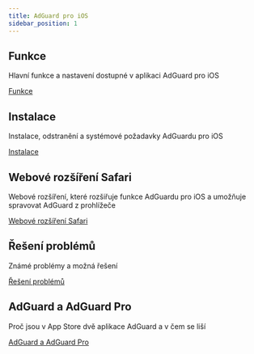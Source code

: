```yaml
---
title: AdGuard pro iOS
sidebar_position: 1
---
```


## Funkce

Hlavní funkce a nastavení dostupné v aplikaci AdGuard pro iOS

[Funkce](/adguard-for-ios/features/features.md)

## Instalace

Instalace, odstranění a systémové požadavky AdGuardu pro iOS

[Instalace](/adguard-for-ios/installation.md)

## Webové rozšíření Safari

Webové rozšíření, které rozšiřuje funkce AdGuardu pro iOS a umožňuje spravovat AdGuard z prohlížeče

[Webové rozšíření Safari](/adguard-for-ios/web-extension.md)

## Řešení problémů

Známé problémy a možná řešení

[Řešení problémů](/adguard-for-android/solving-problems/solving-problems.md)

## AdGuard a AdGuard Pro

Proč jsou v App Store dvě aplikace AdGuard a v čem se liší

[AdGuard a AdGuard Pro](/adguard-for-ios/adguard-and-adguard-pro.md)
